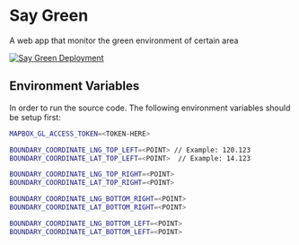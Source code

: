 # Say Green

A web app that monitor the green environment of certain area

[![Say Green Deployment](https://github.com/Jayrald07/say-green/actions/workflows/deployment.yml/badge.svg)](https://github.com/Jayrald07/say-green/actions/workflows/deployment.yml)

## Environment Variables

In order to run the source code. The following environment variables should be setup first:

```bash
MAPBOX_GL_ACCESS_TOKEN=<TOKEN-HERE>

BOUNDARY_COORDINATE_LNG_TOP_LEFT=<POINT> // Example: 120.123
BOUNDARY_COORDINATE_LAT_TOP_LEFT=<POINT>  // Example: 14.123

BOUNDARY_COORDINATE_LNG_TOP_RIGHT=<POINT>
BOUNDARY_COORDINATE_LAT_TOP_RIGHT=<POINT>

BOUNDARY_COORDINATE_LNG_BOTTOM_RIGHT=<POINT>
BOUNDARY_COORDINATE_LAT_BOTTOM_RIGHT=<POINT>

BOUNDARY_COORDINATE_LNG_BOTTOM_LEFT=<POINT>
BOUNDARY_COORDINATE_LAT_BOTTOM_LEFT=<POINT>
```
